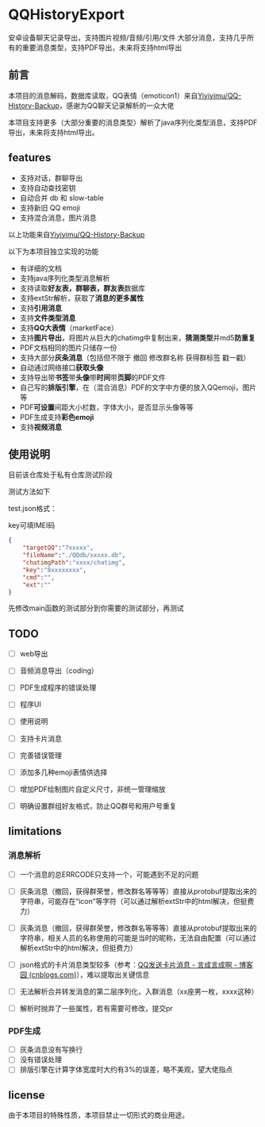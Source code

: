 # QQHistoryExport

安卓设备聊天记录导出，支持图片视频/音频/引用/文件 大部分消息，支持几乎所有的重要消息类型，支持PDF导出，未来将支持html导出

## 前言

本项目的消息解码，数据库读取，QQ表情（emoticon1）来自[Yiyiyimu/QQ-History-Backup](https://github.com/Yiyiyimu/QQ-History-Backup)，感谢为QQ聊天记录解析的一众大佬

本项目支持更多（大部分重要的消息类型）解析了java序列化类型消息，支持PDF导出，未来将支持html导出。

## features

-  支持对话，群聊导出
-  支持自动查找密钥
-  自动合并 db 和 slow-table
-  支持新旧 QQ emoji
- 支持混合消息，图片消息

以上功能来自[Yiyiyimu/QQ-History-Backup](https://github.com/Yiyiyimu/QQ-History-Backup)

以下为本项目独立实现的功能

- 有详细的文档
- 支持java序列化类型消息解析
- 支持读取**好友表，群聊表，群友表**数据库
- 支持extStr解析，获取了**消息的更多属性**
- 支持**引用消息**
- 支持**文件类型消息**
- 支持**QQ大表情**（marketFace）
- 支持**图片导出**，将图片从巨大的chatimg中复制出来，**猜测类型**并md5**防重复**
- PDF文档相同的图片只储存一份
- 支持大部分**灰条消息**（包括但不限于 撤回 修改群名称 获得群标签 戳一戳）
- 自动通过网络接口**获取头像**
- 支持导出带**书签**带**头像**带**时间**带**页脚**的PDF文件
- 自己写的**排版引擎**，在（混合消息）PDF的文字中方便的放入QQemoji，图片等
- PDF**可设置**间距大小栏数，字体大小，是否显示头像等等
- PDF生成支持**彩色emoji**
- 支持**视频消息**

## 使用说明

目前该仓库处于私有仓库测试阶段

测试方法如下

test.json格式：

key可填IMEI码

```json
{
	"targetQQ":"7xxxxx",
	"fileName":"./QQdb/xxxxx.db",
	"chatimgPath":"xxxx/chatimg",
	"key":"8xxxxxxxx",
	"cmd":"",
	"ext":""
}
```

先修改main函数的测试部分到你需要的测试部分，再测试

## TODO

- [ ] web导出
- [ ] 音频消息导出（coding）
- [ ] PDF生成程序的错误处理
- [ ] 程序UI
- [ ] 使用说明
- [ ] 支持卡片消息
- [ ] 完善错误管理
- [ ] 添加多几种emoji表情供选择
- [ ] 增加PDF绘制图片自定义尺寸，非统一管理缩放
- [ ] 明确设置群组好友格式，防止QQ群号和用户号重复



## limitations

### 消息解析

- [ ] 一个消息的总ERRCODE只支持一个，可能遇到不足的问题

- [ ] 灰条消息（撤回，获得群荣誉，修改群名等等等）直接从protobuf提取出来的字符串，可能存在“icon”等字符（可以通过解析extStr中的html解决，但挺费力）

- [ ] 灰条消息（撤回，获得群荣誉，修改群名等等等）直接从protobuf提取出来的字符串，相关人员的名称使用的可能是当时的昵称，无法自由配置（可以通过解析extStr中的html解决，但挺费力）

- [ ] json格式的卡片消息类型较多（参考：[QQ发送卡片消息 - 言成言成啊 - 博客园 (cnblogs.com)](https://www.cnblogs.com/meethigher/p/13581506.html)），难以提取出关键信息

- [ ] 无法解析合并转发消息的第二层序列化，入群消息（xx座男一枚，xxxx这种）

- [ ] 解析时抛弃了一些属性，若有需要可修改，提交pr

  

### PDF生成

- [ ] 灰条消息没有写换行
- [ ] 没有错误处理
- [ ] 排版引擎在计算字体宽度时大约有3%的误差，略不美观，望大佬指点

## license

由于本项目的特殊性质，本项目禁止一切形式的商业用途。

